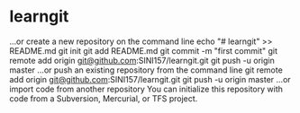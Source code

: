 # learngit
…or create a new repository on the command line
echo "# learngit" >> README.md
git init
git add README.md
git commit -m "first commit"
git remote add origin git@github.com:SINI157/learngit.git
git push -u origin master
…or push an existing repository from the command line
git remote add origin git@github.com:SINI157/learngit.git
git push -u origin master
…or import code from another repository
You can initialize this repository with code from a Subversion, Mercurial, or TFS project.
